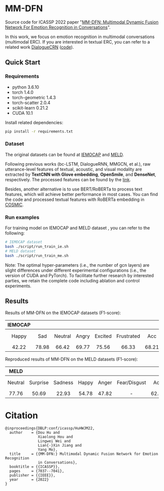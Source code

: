 # MM-DFN
Source code for ICASSP 2022 paper "[MM-DFN: Multimodal Dynamic Fusion Network For Emotion Recognition in Conversations](https://arxiv.org/pdf/2203.02385.pdf)".

In this work, we focus on emotion recognition in multimodal conversations (multimodal ERC). If you are interested in textual ERC, you can refer to a related work [DialogueCRN](https://arxiv.org/pdf/2106.01978.pdf) ([code](https://github.com/zerohd4869/DialogueCRN)).

## Quick Start

### Requirements
* python 3.6.10          
* torch 1.4.0            
* torch-geometric 1.4.3
* torch-scatter 2.0.4
* scikit-learn 0.21.2
* CUDA 10.1


Install related dependencies:
```bash
pip install -r requirements.txt
```

### Dataset

The original datasets can be found at [IEMOCAP](https://sail.usc.edu/iemocap/) and [MELD](https://github.com/SenticNet/MELD).


Following previous works (bc-LSTM, DialogueRNN, MMGCN, et al.), raw utterance-level features of textual, acoustic, and visual modality are extracted by **TextCNN with Glove embedding**, **OpenSmile**, and **DenseNet**, respectively.
The processed features can be found by the [link](https://github.com/zerohd4869/MM-DFN/tree/main/data).

Besides, another alternative is to use BERT/RoBERTa to process text features, which will achieve better performance in most cases. You can find the code and processed textual features with RoBERTa embedding in [COSMIC](https://github.com/declare-lab/conv-emotion/tree/master/COSMIC/feature-extraction).


### Run examples

For training model on IEMOCAP and MELD dataset , you can refer to the following:

```bash
# IEMOCAP dataset
bash ./script/run_train_ie.sh
# MELD dataset
bash ./script/run_train_me.sh
```

Note: The optimal hyper-parameters (i.e., the number of gcn layers) are slight differences under different experimental configurations (i.e., the version of CUDA and PyTorch). To facilitate further research by interested parties, we retain the complete code including ablation and control experiments.

## Results

Results of MM-DFN on the IEMOCAP datasets (F1-score):

| **IEMOCAP**| | | | | | | | |
|:-----:|:-----:|:-----:|:-----:|:-----:|:-----:|:-----:|:-----:|:-----:|
|Happy|Sad|Neutral|Angry|Excited|Frustrated|Acc|Macro-F1|Weighted-F1|
|42.22|78.98|66.42|69.77|75.56|66.33|68.21|66.54|68.18|

Reproduced results of MM-DFN on the MELD datasets (F1-score):

| **MELD** | | | | | | | | |
|:-----:|:-----:|:-----:|:-----:|:-----:|:-----:|:-----:|:-----:|:-----:|
|Neutral|Surprise|Sadness|Happy|Anger|Fear/Disgust|Acc|Macro-F1|Weighted-F1|
|77.76|50.69|22.93|54.78|47.82|-|62.49|36.28|59.46|


# Citation
```
@inproceedings{DBLP:conf/icassp/HuHWJM22,
  author    = {Dou Hu and
               Xiaolong Hou and
               Lingwei Wei and
               Lian{-}Xin Jiang and
               Yang Mo},
  title     = {{MM-DFN:} Multimodal Dynamic Fusion Network for Emotion Recognition
               in Conversations},
  booktitle = {{ICASSP}},
  pages     = {7037--7041},
  publisher = {{IEEE}},
  year      = {2022}
}
```



